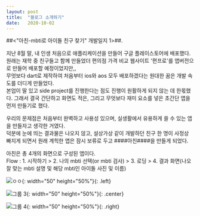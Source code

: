 ```yaml
---
layout: post
title:  "블로그 소개하기"
date:   2020-10-02
---
```


##<"아친-mbti로 아이돌 친구 찾기" 개발일지 1>##. 

지난 8월 말, 내 인생 처음으로 애플리케이션을 만들어 구글 플레이스토어에 배포했다.  
원래는 재학 중 친구들고 함께 만들었더 편의점 가격 비교 웹사이트 '편프로'를 앱버전으로 만들어 배포할 예정이었지만,,  
무엇보다 dart로 제작하여 처음부터 ios와 aos 모두 배포하겠다는 원대한 꿈은 개발 속도를 더디게 만들었다.  
본업이 딸 있고 side project를 진행한다는 점도 진행이 원활하게 되지 않는 데 한몫했다. 그래서 결국 간단하고 화면도 적은, 그리고 무엇보다 재미 요소를 넣은 초간단 앱을 먼저 만들기로 했다.  

  
우리의 문제점은 처음부터 완벽하고 사용성 있으며, 실생활에서 유용하게 쓸 수 있는 앱을 만들자고 생각한 거였다.  
덕분에 눈에 띄는 결과물은 나오지 않고, 설상가상 같이 개발하던 친구 한 명이 사정상 빠지게 되면서 원래 계힉한 앱은 잠시 보류로 두고 ####아친####을 만들게 되었다.  
  
아친은 총 4개의 화면으로 구성된 앱이다.  
Flow : 1. 시작하기 > 2. 나의 mbti 선택(or mbti 검사) > 3. 로딩 > 4. 결과 화면(나오 잘 맞는 mbti 설명 및 해당 mbti인 아이돌 사진 및 이름)

![ㅇㅇ](https://user-images.githubusercontent.com/49034615/94918596-da3b1f00-04ed-11eb-8e9b-597dd2583639.png){: width="50" height="50%"}{: .left}

![그룹 3](https://user-images.githubusercontent.com/49034615/94918658-f50d9380-04ed-11eb-9ee5-bd13c798c32f.png){: width="50" height="50%"}{: .center}

![그룹 4](https://user-images.githubusercontent.com/49034615/94918784-3736d500-04ee-11eb-9b24-b7971c146322.png){: width="50" height="50%"}{: .right}





